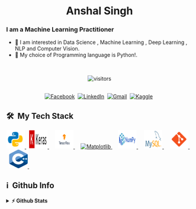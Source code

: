  <h1 align="center">Anshal Singh</h1>

### I am a Machine Learning Practitioner
- 🔭 I am interested in Data Science , Machine Learning , Deep Learning , NLP and Computer Vision.
- 🐍 My choice of Programming language is Python!.

<br>
<p align = 'center'>
<img align="center" alt="visitors" src="https://gpvc.arturio.dev/Anshal55" /> 
</p>

<p align="center">
<br>
<a href="https://www.facebook.com/nikita432/"><img src="https://img.shields.io/badge/facebook-%231877F2.svg?&style=for-the-badge&logo=facebook&logoColor=white" alt="Facebook" /></a>&nbsp;
<a href="https://www.linkedin.com/in/nikita1610/"><img src="https://img.shields.io/badge/linkedin-%230077B5.svg?&style=for-the-badge&logo=linkedin&logoColor=white" alt="LinkedIn" /></a>&nbsp;
<a href="mailto:jainnikita381@gmail.com"><img src="https://img.shields.io/badge/gmail-%23D14836.svg?&style=for-the-badge&logo=gmail&logoColor=white" alt="Gmail"/></a>&nbsp;
<a href="https://www.kaggle.com/nikitajain16"><img src="https://img.shields.io/badge/kaggle-icon.svg?&style=for-the-badge&logo=Kaggle&logoColor=white" alt="Kaggle"/></a>&nbsp;
</p>

<h2> 🛠 &nbsp;My Tech Stack</h2>
<a href="https://www.python.org" target="_blank"> <img src="Images/python.png" alt="python" width="50" height="50" title="Python"/> </a>&nbsp; <a href="https://isocpp.org/" target="_blank"> <img src="Images/keras.png" alt="Keras" width="50" height="50" title="Keras"/> </a> &nbsp;</a> &nbsp <a href="https://isocpp.org/" target="_blank"> <img src="Images/tensorflow.png" alt="Tensorflow" width="50" height="50" title="Tensorflow"/> </a> &nbsp;</a> &nbsp <a href="https://isocpp.org/" target="_blank"> <img src="Images/matplotlib.png" alt="Matplotlib" width="50" height="50" title="Matplotlib"/> </a> &nbsp;</a> &nbsp <a href="https://isocpp.org/" target="_blank"> <img src="Images/numpy.png" alt="Numpy" width="50" height="50" title="Numpy"/> </a> &nbsp;</a> &nbsp <a href="https://isocpp.org/" target="_blank"> <img src="Images/sql.png" alt="SQL" width="50" height="50" title="SQL"/> </a> &nbsp;</a> &nbsp <a href="https://isocpp.org/" target="_blank"> <img src="Images/git.png" alt="Git" width="50" height="50" title="git"/> </a> &nbsp;</a> &nbsp <a href="https://isocpp.org/" target="_blank"> <img src="Images/c++.png" alt="c++" width="50" height="50" title="C++"/> </a> &nbsp;</a> &nbsp;

 
<h2>ℹ️ &nbsp;Github Info</h2>
<details>	
  <summary><b>⚡ Github Stats</b></summary>

<img height="180em" src="https://github-readme-stats.vercel.app/api?username=Anshal55&show_icons=true&locale=en&hide_border=true" alt="Anshal" />
<img height="180em" src="https://github-readme-stats.vercel.app/api/top-langs?username=Anshal55&show_icons=true&locale=en&layout=compact&langs_count=7&hide_border=true&hide=c" alt="Anshal"/>
</details>
